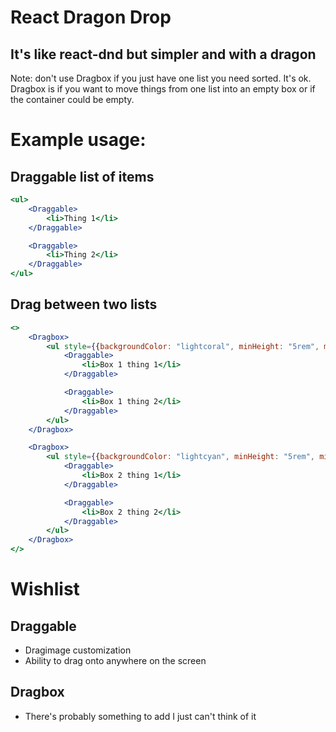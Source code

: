 # React Dragon Drop
## It's like react-dnd but simpler and with a dragon

Note: don't use Dragbox if you just have one list you need sorted. It's ok. Dragbox is if you want to move things from one list into an empty box or if the container could be empty.

# Example usage:

## Draggable list of items
```jsx
<ul>
    <Draggable>
        <li>Thing 1</li>
    </Draggable>

    <Draggable>
        <li>Thing 2</li>
    </Draggable>
</ul>
```

## Drag between two lists
```jsx
<>
    <Dragbox>
        <ul style={{backgroundColor: "lightcoral", minHeight: "5rem", minWidth: "5rem"}}>
            <Draggable>
                <li>Box 1 thing 1</li>
            </Draggable>

            <Draggable>
                <li>Box 1 thing 2</li>
            </Draggable>
        </ul>   
    </Dragbox>

    <Dragbox>
        <ul style={{backgroundColor: "lightcyan", minHeight: "5rem", minWidth: "5rem"}}>
            <Draggable>
                <li>Box 2 thing 1</li>
            </Draggable>

            <Draggable>
                <li>Box 2 thing 2</li>
            </Draggable>
        </ul>
    </Dragbox>
</>
```


# Wishlist
## Draggable
- Dragimage customization
- Ability to drag onto anywhere on the screen

## Dragbox
- There's probably something to add I just can't think of it 
